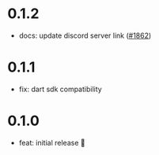 # 0.1.2

- docs: update discord server link ([#1862](https://github.com/dart-frog-dev/dart_frog/pull/1862))

# 0.1.1

- fix: dart sdk compatibility

# 0.1.0

- feat: initial release 🎉
